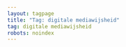 ```yaml
---
layout: tagpage
title: "Tag: digitale mediawijsheid"
tag: digitale mediawijsheid
robots: noindex
---
```

